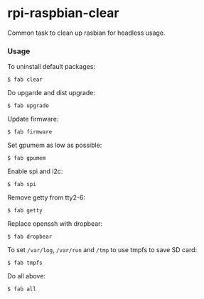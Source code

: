 # rpi-raspbian-clear

Common task to clean up rasbian for headless usage.

### Usage

To uninstall default packages:

	$ fab clear
	
Do upgarde and dist upgrade:
	
	$ fab upgrade
	
Update firmware:

	$ fab firmware
	
Set gpumem as low as possible:

	$ fab gpumem
	
Enable spi and i2c:

	$ fab spi
	
Remove getty from tty2-6:

	$ fab getty
	
Replace openssh with dropbear:

	$ fab dropbear
	
To set `/var/log`, `/var/run` and `/tmp` to use tmpfs to save SD card:

	$ fab tmpfs
	
Do all above:

	$ fab all
	
